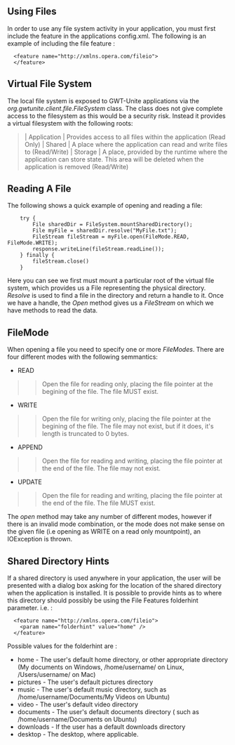 ## Using Files ##
In order to use any file system activity in your application, you must first include the feature in the applications config.xml.  The following is an example of including the file feature :

```
  <feature name="http://xmlns.opera.com/fileio">
  </feature>
```

## Virtual File System ##
The local file system is exposed to GWT-Unite applications via the _org.gwtunite.client.file.FileSystem_ class.  The class does not give complete access to the filesystem as this would be a security risk.  Instead it provides a virtual filesystem with the following roots:

> | Application | Provides access to all files within the application (Read Only)
> | Shared      | A place where the application can read and write files to (Read/Write)
> | Storage     | A place, provided by the runtime where the application can store state.  This area will be deleted when the application is removed (Read/Write)

## Reading A File ##
The following shows a quick example of opening and reading a file:

```
	try {
		File sharedDir = FileSystem.mountSharedDirectory();
		File myFile = sharedDir.resolve("MyFile.txt");
		FileStream fileStream = myFile.open(FileMode.READ, FileMode.WRITE);
		response.writeLine(fileStream.readLine());
	} finally {
		fileStream.close()	
	}
```

Here you can see we first must mount a particular root of the virtual file system, which provides us a File representing the physical directory.  _Resolve_ is used to find a file in the directory and return a handle to it.  Once we have a handle, the _Open_ method gives us a _FileStream_ on which we have methods to read the data.

## FileMode ##
When opening a file you need to specify one or more _FileModes_.  There are four different modes with the following semmantics:

  * READ
> > Open the file for reading only, placing the file pointer at the begining of the file.  The file MUST exist.

  * WRITE
> > Open the file for writing only, placing the file pointer at the begining of the file.  The file may not exist, but if it does, it's length is truncated to 0 bytes.

  * APPEND
> > Open the file for reading and writing, placing the file pointer at the end of the file.  The file may not exist.

  * UPDATE
> > Open the file for reading and writing, placing the file pointer at the end of the file.  The file MUST exist.

The _open_ method may take any number of different modes, however if there is an invalid mode combination, or the mode does not make sense on the given file (i.e opening as WRITE on a read only mountpoint), an IOException is thrown.

## Shared Directory Hints ##
If a shared directory is used anywhere in your application, the user will be presented with a dialog box asking for the location of the shared directory when the application is installed.  It is possible to provide hints as to where this directory should possibly be using the File Features folderhint parameter. i.e. :

```
  <feature name="http://xmlns.opera.com/fileio">
    <param name="folderhint" value="home" />
  </feature>
```

Possible values for the folderhint are :

  * home - The user's default home directory, or other appropriate directory (My documents on Windows, /home/username/ on Linux, /Users/username/ on Mac)
  * pictures - The user's default pictures directory
  * music - The user's default music directory, such as /home/username/Documents/My Videos on Ubuntu)
  * video - The user's default video directory
  * documents - The user's default documents directory ( such as /home/username/Documents on Ubuntu)
  * downloads - If the user has a default downloads directory
  * desktop - The desktop, where applicable.